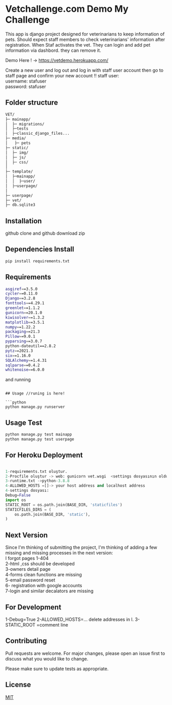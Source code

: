 # Vetchallenge.com Demo My Challenge

This app is django project designed for veterinarians to keep information of pets.
Should expect staff members to check veterinarians' information after registration.
When Staf activates the vet. They can login and add pet information via dashbord. they can remove it.

Demo Here ! -> https://vetdemo.herokuapp.com/

Create a new user and log out and log in with staff user account then go to staff page and confirm your new account
!!
staff user:<br>
username: stafuser<br>
password: stafuser

## Folder structure

```bash
VET/
├─ mainapp/
│  ├─ migrations/
│  ├─tests
│  ├─classic_django_files...
├─ media/
│   ├─ pets
├─ static/
│  ├─ img/
│  ├─ js/
│  ├─ css/
│
├─ template/
│  ├─mainapp/
│  │  ├─user/
│  ├─userpage/
│
├─ userpage/
├─ vet/
├─ db.sqlite3


```

## Installation

github clone and github download zip

## Dependencies Install

```bash
pip install requirements.txt

```

## Requirements

```bash
asgiref==3.5.0
cycler==0.11.0
Django==3.2.8
fonttools==4.29.1
greenlet==1.1.2
gunicorn==20.1.0
kiwisolver==1.3.2
matplotlib==3.5.1
numpy==1.22.2
packaging==21.3
Pillow==9.0.1
pyparsing==3.0.7
python-dateutil==2.8.2
pytz==2021.3
six==1.16.0
SQLAlchemy==1.4.31
sqlparse==0.4.2
whitenoise==6.0.0

```

and running

````

## Usage //runing is here!

```python
python manage.py runserver

````

## Usage Test

```python
python manage.py test mainapp
python manage.py test userpage

```

## For Heroku Deployment

```python

1-requirements.txt oluştur.
2-Procfile oluştur -> web: gunicorn vet.wsgi  <settings dosyasının olduğu app>.wsgi
3-runtime.txt ->python-3.8.8
4-ALLOWED_HOSTS =[]-> your host address and localhost address
4-settings dosyası:
Debug=False
import os
STATIC_ROOT = os.path.join(BASE_DIR, 'staticfiles')
STATICFILES_DIRS = (
    os.path.join(BASE_DIR, 'static'),
)

```

## Next Version

Since I'm thinking of submitting the project, I'm thinking of adding a few missing and missing processes in the next version:<br>
I forgot pages 1-404<br>
2-html ,css should be developed<br>
3-owners detail page<br>
4-forms clean functions are missing<br>
5-email password reset<br>
6- registration with google accounts<br>
7-login and similar decalators are missing<br>

## For Development

1-Debug=True
2-ALLOWED_HOSTS=... delete addresses in l.
3-STATIC_ROOT =comment line

## Contributing

Pull requests are welcome. For major changes, please open an issue first to discuss what you would like to change.

Please make sure to update tests as appropriate.

## License

[MIT](https://choosealicense.com/licenses/mit/)
